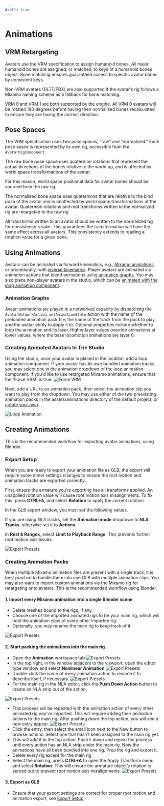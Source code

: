 ```yaml
---
draft: true
---
```

# Animations

## VRM Retargeting

Avatars use the VRM specification to assign humanoid bones. All major humanoid bones are assigned, or matched, to keys of a humanoid bones object. Bone matching ensures guaranteed access to specific avatar bones by consistent keys.

Non-VRM avatars (GLTF/FBX) are also supported if the avatar’s rig follows a Mixamo naming scheme as a fallback for bone matching.

VRM 0 and VRM 1 are both supported by the engine. All VRM 0 avatars will be rotated 180 degrees before having their normalized bones recalculated to ensure they are facing the correct direction.

## Pose Spaces

The VRM specification uses two pose spaces, “raw” and “normalized.” Each pose space is represented by its own rig, accessible from the `AvatarRigComponent`.

The raw bone pose space uses quaternion rotations that represent the actual directions of the bones relative to the world up, and is affected by world space transformations of the avatar.

For this reason, world space positional data for avatar bones should be sourced from the raw rig.

The normalized bone space uses quaternions that are relative to the bind pose of the avatar and is unaffected by world space transformations of the avatar. Quaternion rotations and root transforms written to the normalized rig are retargeted to the raw rig.

All transforms written to an avatar should be written to the normalized rig for consistency's sake. This guarantees the transformation will have the same effect across all avatars. This consistency extends to reading a rotation value for a given bone.

## Using Animations
Avatars can be animated via forward kinematics, e.g., [Mixamo animations](https://www.mixamo.com/#/?page=1&type=Motion%2CMotionPack), or procedurally, with [inverse kinematics](./IK). Player avatars are animated via animation actions that blend animations using [animation graphs](#animation-graphs). You may also place non-player avatars in the studio, which can be [animated with the loop animation component](#creating-animated-avatars-in-the-studio).

### Animation Graphs
Avatar animations are played in a networked capacity by dispatching the `AvatarNetworkAction.setAnimationState` action with the name of the preloaded animation pack file, the name of the track from the pack to play, and the avatar entity to apply it to. Optional properties include whether to loop the animation and its layer. Higher layer values override animations at lower values, where the base locomotion animations are layer 0.

### Creating Animated Avatars In The Studio
Using the studio, once your avatar is placed in the location, add a loop animation component. If your avatar has its own bundled animation tracks, you may select one in the animation dropdown of the loop animation component. If you'd like to use retargeted Mixamo animations, ensure that the 'Force VRM' is true.
![Force VRM](./images/force-vrm.jpg)

Next, add a URL to an animation pack, then select the animation clip you want to play from the dropdown. You may use either of the two preexisting animation packs in the assets/animations directory of the default project, or [create your own](#creating-animations).

![Loop Animation](./images/loop-animation.jpg)

## Creating Animations
This is the recommended workflow for exporting avatar animations, using Blender.

### Export Setup
When you are ready to export your animation file as GLB, the export will require some minor settings changes to ensure the root motion and animation tracks are exported correctly. 

First, ensure the armature you’re exporting has all transforms applied. An unapplied rotation value will cause root motion axis misalignments. To fix this, press **CTRL+A**, and select **Rotation** to apply the current rotation.

In the GLB export window, you must set the following values.

If you are using NLA tracks, set the **Animation mode** dropdown to **NLA Tracks**, otherwise set it to **Actions**.

In **Rest & Ranges**, select **Limit to Playback Range**. This prevents further root motion axis issues.

![Export Presets](./images/animation-export-presets.jpg)

### Creating Animation Packs
When multiple Mixamo animation files are present with a single track, it is best practice to bundle them into one GLB with multiple animation clips. You may also want to import custom animations via the Mixamo rig for retargeting onto avatars. This is the recommended workflow using Blender.

#### 1. Import every Mixamo animation into a single Blender scene
- Delete meshes bound to the rigs, if any.
- Choose one of the imported animated rigs to be your main rig, which will hold the animation clips of every other imported rig. 
- Optionally, you may rename the main rig to keep track of it.

![Export Presets](./images/animation-pack1.jpg)

#### 2. Start packing the animations into the main rig
- Open the **Animation** workspace tab
![Export Presets](./images/animation-pack2.jpg)
- In the top right, in the window adjacent to the viewport, open the editor type window and select **Nonlinear Animation**
![Export Presets](./images/animation-pack3.jpg)
- Double-click the name of every animation action to rename it to describe itself, if necessary.
![Export Presets](./images/animation-pack4.jpg)
- For the main rig in the NLA editor, click the **Push Down Action** button to create an NLA strip out of the action.

![Export Presets](./images/animation-pack5.jpg)
- This process will be repeated with the animation action of every other animated rig you’ve imported. This will require adding their animation actions to the main rig. After pushing down the top action, you will see a new **<No Action>** entry appear.
![Export Presets](./images/animation-pack6.jpg)
- Click the **<No Action>** entry, then select the small icon next to the New button to browse actions. Select one that hasn’t been assigned to the main rig yet.
- This will add it to the top action. Push it down and repeat the process until every action has an NLA strip under the main rig.
Now the animations have all been bundled into one rig. Prep the rig and export it.
- Delete every rig except for the main rig. 
- Select the main rig, press **CTRL+A** to open the Apply Transform menu and select **Rotation**. This will ensure the armature object’s rotation is zeroed out to prevent root motion axis misalignments.
![Export Presets](./images/animation-pack7.jpg)

#### 3. Export as GLB
- Ensure that your export settings are correct for proper root motion and animation export, see [Export Setup](#export-setup).